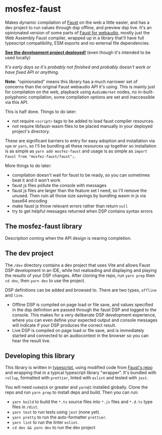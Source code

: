 # mosfez-faust

Makes dynamic compilation of [Faust](https://faust.grame.fr/) on the web a little easier, and has a dev project to run values through dsp offline, and preview dsp live. It's an opinionated version of some parts of [Faust for webaudio](https://github.com/grame-cncm/faust/tree/master-dev/architecture/webaudio), mostly just the Web Assembly Faust compiler, wrapped up in a library that'll have full typescript compatibility, ESM exports and no external file dependencies.

**[See the development project deployed!](https://dxinteractive.github.io/mosfez-faust/)** (even though it's intended to be used locally)

_It's early days so it's probably not finished and probably doesn't work or have fixed API or anything._

**Note:** "opinionated" means this library has a much narrower set of concerns than the original Faust webaudio API it's using. This is mainly just for compilation on the web, playback using `AudioWorket` nodes, no in-built-polyphonic compilation, some compilation options are set and inaccessible via this API.

This is half done. Things to do later:

- not require `<script>` tags to be added to load faust compiler resources.
- not require libfaust-wasm files to be placed manually in your deployed project's directory.

These are significant barriers to entry for easy adoption and installation via `npm` or `yarn`, so I'll be bundling all these resources up together so installation is as simple as `yarn add mosfez-faust` and usage is as simple as `import Faust from "mosfez-faust/faust";`.

More things to do later:

- compilation doesn't wait for faust to be ready, so you can sometimes beat it and it won't work
- faust js files pollute the console with messages
- faust js files are larger than the feature set I need, so I'll remove the unused. Then ruin all those size savings by bundling wasm in js via base64 encoding
- make faust js throw relevant errors rather than return `null`
- try to get helpful messages returned when DSP contains syntax errors

## The mosfez-faust library

Description coming when the API design is nearing completion.

## The dev project

The `/dev` directory contains a dev project that uses Vite and allows Faust DSP development in an IDE, while hot realoading and displaying and playing the results of your DSP changes. After cloning the repo, run `yarn prep` then `cd dev`, then `yarn dev` to use the project.

DSP definitions can be added and browsed to. There are two types, `offline` and `live`.

- Offline DSP is compiled on page load or file save, and values specified in the dsp definition are passed through the faust DSP and logged to the console. This makes for a very deliberate DSP development experience, where you can even define your expected output and console messages will indicate if your DSP produces the correct result.
- Live DSP is compiled on page load or file save, and is immediately started and connected to an audiocontext in the browser so you can hear the result live.

## Developing this library

This library is written in [typescript](https://www.typescriptlang.org/), using modified code from [Faust's repo](https://github.com/grame-cncm/faust) and wrapping that in a typical typescript library "wrapper". It's bundled with `rollup`, formatted with `prettier`, linted with `eslint` and tested with `jest`.

You will need `node@16` or greater and `yarn@1` installed globally. Clone the repo and run `yarn prep` to install deps and build. Then you can run:

- `yarn build` to build the `*.ts` source files into `*.js` files and `*.d.ts` type files in `/dist`.
- `yarn test` to run tests using `jest` (none yet).
- `yarn pretty` to run the auto-formatter `prettier`.
- `yarn lint` to run the linter `eslint`.
- `cd dev && yarn dev` to run the dev project
